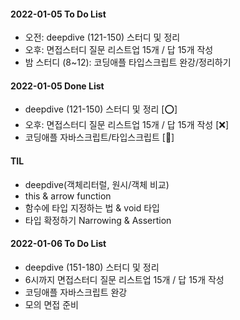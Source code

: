 #### 2022-01-05 To Do List

- 오전: deepdive (121-150) 스터디 및 정리
- 오후: 면접스터디 질문 리스트업 15개 / 답 15개 작성
- 밤 스터디 (8~12): 코딩애플 타입스크립트 완강/정리하기

#### 2022-01-05 Done List

- deepdive (121-150) 스터디 및 정리 [⭕]
- 오후: 면접스터디 질문 리스트업 15개 / 답 15개 작성 [❌]
- 코딩애플 자바스크립트/타입스크립트 [🔺]

#### TIL

- deepdive(객체리터럴, 원시/객체 비교)
- this & arrow function
- 함수에 타입 지정하는 법 & void 타입
- 타입 확정하기 Narrowing & Assertion

#### 2022-01-06 To Do List

- deepdive (151-180) 스터디 및 정리
- 6시까지 면접스터디 질문 리스트업 15개 / 답 15개 작성
- 코딩애플 자바스크립트 완강
- 모의 면접 준비
